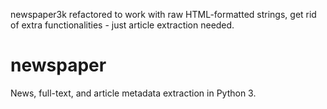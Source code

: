 newspaper3k refactored to work with raw HTML-formatted strings, get rid of extra functionalities - just article extraction needed.

# newspaper
News, full-text, and article metadata extraction in Python 3. 

